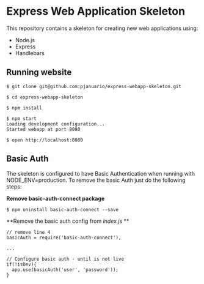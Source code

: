 # Express Web Application Skeleton

This repository contains a skeleton for creating new web applications using:
* Node.js
* Express
* Handlebars

## Running website

    $ git clone git@github.com:pjanuario/express-webapp-skeleton.git

    $ cd express-webapp-skeleton

    $ npm install

    $ npm start
    Loading development configuration...
    Started webapp at port 8080

    $ open http://localhost:8080

## Basic Auth

The skeleton is configured to have Basic Authentication when running with NODE_ENV=production. To remove the basic Auth just do the following steps:

**Remove basic-auth-connect package**


    $ npm uninstall basic-auth-connect --save

**Remove the basic auth config from *index.js* **


    // remove line 4
    basicAuth = require('basic-auth-connect'),

    ...

    // Configure basic auth - until is not live
    if(!isDev){
      app.use(basicAuth('user', 'password'));
    }
